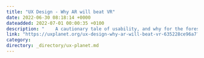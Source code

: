 ```yaml
---
title: "UX Design - Why AR will beat VR"
date: 2022-06-30 08:18:14 +0000
dateadded: 2022-07-01 00:00:35 +0100
description: "    A cautionary tale of usability, and why for the foreseeable future AR will beat VR in the marketplace.  Continue reading on UX Planet »  "
link: "https://uxplanet.org/ux-design-why-ar-will-beat-vr-635228ce96a7?source=rss----819cc2aaeee0---4"
category:
directory: _directory/ux-planet.md
---
```

